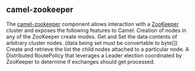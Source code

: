 ## camel-zookeeper

The [camel-zookeeper](http://camel.apache.org/zookeeper.html) component allows interaction with a [ZooKeeper](http://hadoop.apache.org/zookeeper/) cluster and exposes the following features to Camel:
Creation of nodes in any of the ZooKeeper create modes.
Get and Set the data contents of arbitrary cluster nodes. (data being set must be convertable to byte[])
Create and retrieve the list the child nodes attached to a particular node.
A Distributed RoutePolicy that leverages a Leader election coordinated by ZooKeeper to determine if exchanges should get processed.